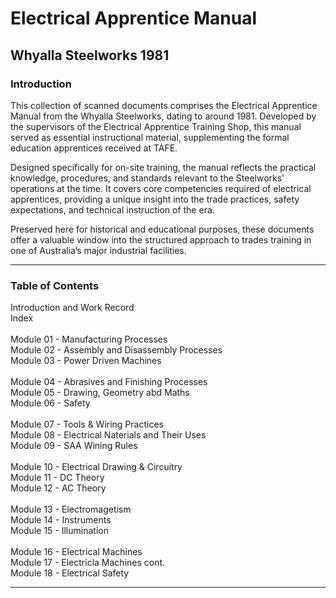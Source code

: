 <h1>Electrical Apprentice Manual </h1>
<h2>Whyalla Steelworks 1981</h2>

<h3>Introduction</h3>

This collection of scanned documents comprises the Electrical Apprentice Manual from the Whyalla Steelworks, dating to around 1981. Developed by the supervisors of the Electrical Apprentice Training Shop, this manual served as essential instructional material, supplementing the formal education apprentices received at TAFE.
<p></p>
Designed specifically for on-site training, the manual reflects the practical knowledge, procedures, and standards relevant to the Steelworks' operations at the time. It covers core competencies required of electrical apprentices, providing a unique insight into the trade practices, safety expectations, and technical instruction of the era.
<p></p>
Preserved here for historical and educational purposes, these documents offer a valuable window into the structured approach to trades training in one of Australia’s major industrial facilities.

<P></P>
<HR>
<h3>Table of Contents</h3>
Introduction and Work Record<BR>
Index<BR><BR>
Module 01 - Manufacturing Processes <BR>
Module 02 - Assembly and Disassembly Processes<BR>
Module 03 - Power Driven Machines<BR><BR>
Module 04 - Abrasives and Finishing Processes<BR>
Module 05 - Drawing, Geometry abd Maths<BR>
Module 06 - Safety<BR><BR>
Module 07 - Tools & Wiring Practices<BR>
Module 08 - Electrical Naterials and Their Uses<BR>
Module 09 - SAA Wining Rules<BR><BR>
Module 10 - Electrical Drawing & Circuitry<BR>
Module 11 - DC Theory<BR>
Module 12 - AC Theory<BR><BR>
Module 13 - Electromagetism<BR>
Module 14 - Instruments<BR>
Module 15 - Illumination<BR><BR>
Module 16 - Electrical Machines<BR>
Module 17 - Electricla Machines cont.<BR>
Module 18 - Electrical Safety<BR>
<hr>
